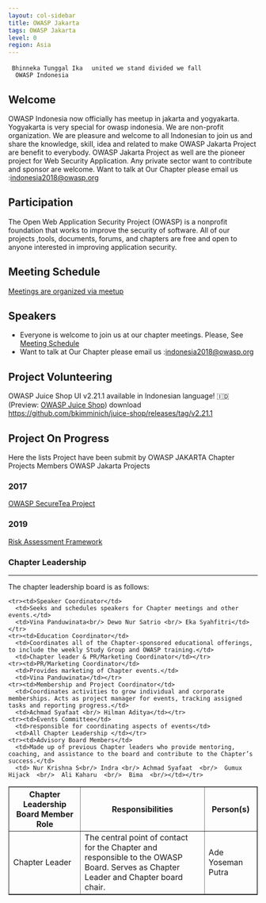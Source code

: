 ```yaml
---
layout: col-sidebar
title: OWASP Jakarta
tags: OWASP Jakarta
level: 0
region: Asia
---
```


` Bhinneka Tunggal Ika`
`  united we stand divided we fall `
`  OWASP Indonesia`

## Welcome
OWASP Indonesia now officially has meetup in jakarta and yogyakarta. Yogyakarta is very special for owasp indonesia. We are non-profit organization. We are pleasure and welcome to all Indonesian to join us and share the knowledge, skill, idea and related to make OWASP Jakarta Project are benefit to everybody. OWASP Jakarta Project as well are the pioneer project for Web Security Application.
Any private sector want to contribute and sponsor are welcome. Want to talk at Our Chapter please email us :indonesia2018@owasp.org

## Participation
The Open Web Application Security Project (OWASP) is a nonprofit foundation that works to improve the security of software. All of our projects ,tools, documents, forums, and chapters are free and open to anyone interested in improving application security. 

## Meeting Schedule
[Meetings are organized via meetup](https://www.meetup.com/OWASP-Jakarta-Chapter/)


## Speakers
- Everyone is welcome to join us at our chapter meetings. Please, See [Meeting Schedule](https://www.meetup.com/OWASP-Jakarta-Chapter/)
- Want to talk at Our Chapter please email us :indonesia2018@owasp.org


## Project Volunteering

OWASP Juice Shop UI v2.21.1 available in Indonesian language\! 🇮🇩
(Preview: [OWASP Juice Shop](http://juice-shop-staging.herokuapp.com))
download
<https://github.com/bkimminich/juice-shop/releases/tag/v2.21.1>

## Project On Progress

Here the lists Project have been submit by OWASP JAKARTA Chapter
Projects Members
OWASP Jakarta Projects

### 2017

[OWASP SecureTea Project](https://www2.owasp.org/www-project-securetea)

### 2019

[Risk Assessment Framework](https://github.com/OWASP/RiskAssessmentFramework)

### Chapter Leadership<br>

------------------
The chapter leadership board is as follows:

<table cellpadding="5" cellspacing="0" border="1">
  <tr><th>Chapter Leadership Board Member Role</th>
      <th width="50%">Responsibilities</th>
      <th>Person(s)</th></tr>
  <tr><td>Chapter Leader</td>
      <td>The central point of contact for the Chapter and responsible to the OWASP Board. Serves as Chapter Leader and Chapter board chair.</td>
      <td>Ade Yoseman Putra</td></tr>
  
    <tr><td>Speaker Coordinator</td>
      <td>Seeks and schedules speakers for Chapter meetings and other events.</td>
      <td>Vina Panduwinata<br/> Dewo Nur Satrio <br/> Eka Syahfitri</td></tr>
    <tr><td>Education Coordinator</td>
      <td>Coordinates all of the Chapter-sponsored educational offerings, to include the weekly Study Group and OWASP training.</td>
      <td>Chapter leader & PR/Marketing Coordinator</td></tr>
    <tr><td>PR/Marketing Coordinator</td>
      <td>Provides marketing of Chapter events.</td>
      <td>Vina Panduwinata</td></tr>
    <tr><td>Membership and Project Coordinator</td>
      <td>Coordinates activities to grow individual and corporate memberships. Acts as project manager for events, tracking assigned tasks and reporting progress.</td>
      <td>Achmad Syafaat <br/> Hilman Aditya</td></tr>
    <tr><td>Events Committee</td>
      <td>responsible for coordinating aspects of events</td>
      <td>All Chapter Leadership </td></tr>
    <tr><td>Advisory Board Members</td>
      <td>Made up of previous Chapter leaders who provide mentoring, coaching, and assistance to the board and contribute to the Chapter’s success.</td>
      <td> Nur Krishna S<br/> Indra <br/> Achmad Syafaat  <br/>  Gumux Hijack  <br/>  Ali Kaharu  <br/>  Bima  <br/></td></tr>
</table>
